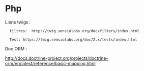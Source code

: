 # Php

Liens twigs : 

      filtres:  http://twig.sensiolabs.org/doc/filters/index.html
      
      Test: https://twig.sensiolabs.org/doc/2.x/tests/index.html

Doc ORM :

http://docs.doctrine-project.org/projects/doctrine-orm/en/latest/reference/basic-mapping.html
